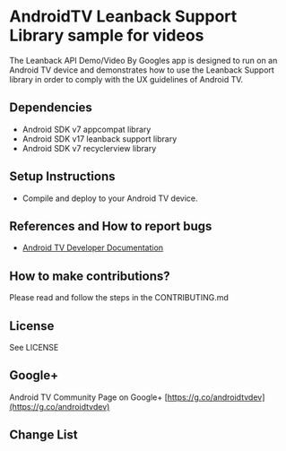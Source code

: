 # AndroidTV Leanback Support Library sample for videos

The Leanback API Demo/Video By Googles app is designed to run on an Android TV device and demonstrates how to use the Leanback Support library
in order to comply with the UX guidelines of Android TV.

## Dependencies
* Android SDK v7 appcompat library
* Android SDK v17 leanback support library
* Android SDK v7 recyclerview library

## Setup Instructions
* Compile and deploy to your Android TV device.

## References and How to report bugs
* [Android TV Developer Documentation](http://developer.android.com/tv)

## How to make contributions?
Please read and follow the steps in the CONTRIBUTING.md

## License
See LICENSE

## Google+
Android TV Community Page on Google+ [https://g.co/androidtvdev](https://g.co/androidtvdev)
## Change List
